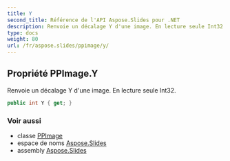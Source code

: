 ```yaml
---
title: Y
second_title: Référence de l'API Aspose.Slides pour .NET
description: Renvoie un décalage Y d'une image. En lecture seule Int32.
type: docs
weight: 80
url: /fr/aspose.slides/ppimage/y/
---
```


## Propriété PPImage.Y

Renvoie un décalage Y d'une image. En lecture seule Int32.

```csharp
public int Y { get; }
```

### Voir aussi

* classe [PPImage](../../ppimage)
* espace de noms [Aspose.Slides](../../ppimage)
* assembly [Aspose.Slides](../../../)

<!-- NE PAS MODIFIER : généré par xmldocmd pour Aspose.Slides.dll -->